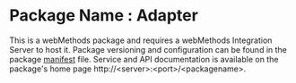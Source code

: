 # Package Name : Adapter
This is a webMethods package and requires a webMethods Integration Server to host it. Package versioning and configuration can be found in the package [manifest](./Adapter/manifest.v3) file. Service and API documentation is available on the package's home page http://&lt;server&gt;:&lt;port&gt;/&lt;packagename>.